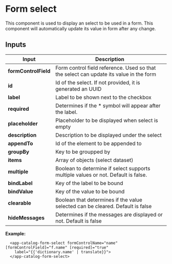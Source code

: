 # Form select

This component is used to display an select to be used in a form.
This component will automatically update its value in form after any change.

## Inputs

| Input                 | Description                                                                              |
| --------------------- | ---------------------------------------------------------------------------------------- |
| **formControlField**  | Form control field reference. Used so that the select can update its value in the form   |
| **id**                | Id of the select. If not provided, it is generated an UUID                               |
| **label**             | Label to be shown next to the checkbox                                                   |
| **required**          | Determines if the * symbol will appear after the label.                                  |
| **placeholder**       | Placeholder to be displayed when select is empty                                         |
| **description**       | Description to be displayed under the select                                             |
| **appendTo**          | Id of the element to be appended to                                                      |
| **groupBy**           | Key to be groupped by                                                                    |
| **items**             | Array of objects (select dataset)                                                        |
| **multiple**          | Boolean to determine if select supports multiple values or not. Default is false.        |
| **bindLabel**         | Key of the label to be bound                                                             |
| **bindValue**         | Key of the value to be bound                                                             |
| **clearable**         | Boolean that determines if the value selected can be cleared. Default is false           |
| **hideMessages**      | Determines if the messages are displayed or not. Default is false                        |


**Example:**

```
  <app-catalog-form-select formControlName="name" [formControlField]="f.name" [required]="true"
    label="{{'dictionary.name' | translate}}">
  </app-catalog-form-select>
```
